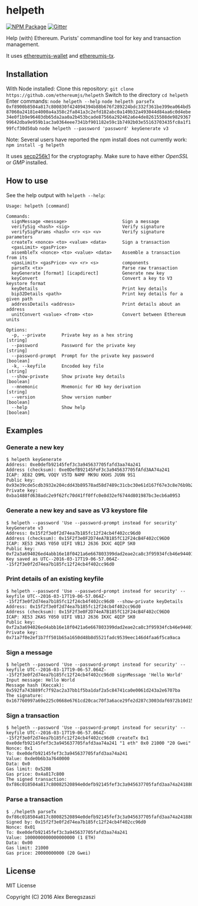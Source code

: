# helpeth

[![NPM Package](https://img.shields.io/npm/v/helpeth.svg?style=flat-square)](https://www.npmjs.org/package/helpeth)
[![Gitter](https://img.shields.io/gitter/room/ethereum/ethereumjs-lib.svg?style=flat-square)](https://gitter.im/ethereum/ethereumjs-lib)

Help (with) Ethereum. Purists' commandline tool for key and transaction management.

It uses [ethereumjs-wallet](https://github.com/axic/ethereumjs-wallet) and [ethereumjs-tx](https://github.com/ethereumjs/ethereumjs-tx).

## Installation
With Node installed:
Clone this repository: `git clone https://github.com/ethereumjs/helpeth`
Switch to the directory `cd helpeth`
Enter commands:
`node helpeth --help`
`node helpeth parseTx 0xf8900b8504a817c800830f424094394b88b676f289224bdc332f361be399ea064bd587060a24181e4000a4a358c2fa841a3c2efd182abc0a149b32a493044d84aa6c0d4ebe34e0f1b9e96403db65da2aa0a2b453bcade87566a292462a6e4de82615508de982936799642dba9e959b1ac3a0364eee7341bf901182e59c1b7492b03e55163703435fc8a1f199fcf30d50ab`
`node helpeth --password 'password' keyGenerate v3`


Note: Several users have reported the npm install does not currently work: `npm install -g helpeth`

It uses [secp256k1](https://github.com/cryptocoinjs/secp256k1-node) for the cryptography. Make sure to have either *OpenSSL* or *GMP* installed.

## How to use

See the help output with `helpeth --help`:

```
Usage: helpeth [command]

Commands:
  signMessage <message>                     Sign a message
  verifySig <hash> <sig>                    Verify signature
  verifySigParams <hash> <r> <s> <v>        Verify signature parameters
  createTx <nonce> <to> <value> <data>      Sign a transaction
  <gasLimit> <gasPrice>
  assembleTx <nonce> <to> <value> <data>    Assemble a transaction from its
  <gasLimit> <gasPrice> <v> <r> <s>         components
  parseTx <tx>                              Parse raw transaction
  keyGenerate [format] [icapdirect]         Generate new key
  keyConvert                                Convert a key to V3 keystore format
  keyDetails                                Print key details
  bip32Details <path>                       Print key details for a given path
  addressDetails <address>                  Print details about an address
  unitConvert <value> <from> <to>           Convert between Ethereum units

Options:
  -p, --private      Private key as a hex string                        [string]
  --password         Password for the private key                       [string]
  --password-prompt  Prompt for the private key password               [boolean]
  -k, --keyfile      Encoded key file                                   [string]
  --show-private     Show private key details                          [boolean]
  --mnemonic         Mnemonic for HD key derivation                     [string]
  --version          Show version number                               [boolean]
  --help             Show help                                         [boolean]
```

## Examples

### Generate a new key

```
$ helpeth keyGenerate
Address: 0xe0defb92145fef3c3a945637705fafd3aa74a241
Address (checksum): 0xe0DefB92145FeF3c3a945637705fAfd3AA74a241
ICAP: XE82 Q9ML VOQY V5TD N4MF MK9U KKHS JU9N 9S1
Public key: 0x93e39cde5cdb3932e204cdd43b89578ad58d7489c31cbc30e61d167f67e3c8e76b9b2249377fa84f73b11c68f2f7a62f205f430f3a4370fd5dab6e3139d84977
Private key: 0xba1488fd638adc2e9f62fc70d41ff0ffc0e8d32ef6744d801987bc3ecb6a0953
```

### Generate a new key and save as V3 keystore file

```
$ helpeth --password 'Use --password-prompt instead for security' keyGenerate v3
Address: 0x15f2f3e0f2d74ea7b185fc12f24cb4f402cc96d0
Address (checksum): 0x15F2f3e0F2D74eA7B185fC12F24cB4F402cC96D0
ICAP: XE53 2KAS Y050 UIFI VB1J 2636 IKXC 4QIP SK0
Public key: 0xf2a3a694026ed4abb16e18f0421a6e667803399dad2eae2ca8c3f95934fcb46e9440183fd278181deb501d2f0766d0f676d0cac84da3632590e2978cb6883bc4
Key saved as UTC--2016-03-17T19-06-57.064Z--15f2f3e0f2d74ea7b185fc12f24cb4f402cc96d0
```

### Print details of an existing keyfile

```
$ helpeth --password 'Use --password-prompt instead for security' --keyfile UTC--2016-03-17T19-06-57.064Z--15f2f3e0f2d74ea7b185fc12f24cb4f402cc96d0 --show-private keyDetails
Address: 0x15f2f3e0f2d74ea7b185fc12f24cb4f402cc96d0
Address (checksum): 0x15F2f3e0F2D74eA7B185fC12F24cB4F402cC96D0
ICAP: XE53 2KAS Y050 UIFI VB1J 2636 IKXC 4QIP SK0
Public key: 0xf2a3a694026ed4abb16e18f0421a6e667803399dad2eae2ca8c3f95934fcb46e9440183fd278181deb501d2f0766d0f676d0cac84da3632590e2978cb6883bc4
Private key: 0x71a7f0e2ef1b7ff501b65a1650d48b8d5521fadc9539eec146d4faa6f5ca9aca
```

### Sign a message

```
$ helpeth --password 'Use --password-prompt instead for security' --keyfile UTC--2016-03-17T19-06-57.064Z--15f2f3e0f2d74ea7b185fc12f24cb4f402cc96d0 signMessage 'Hello World'
Input message: Hello World
Message hash (Keccak): 0x592fa743889fc7f92ac2a37bb1f5ba1daf2a5c84741ca0e0061d243a2e6707ba
The signature: 0x167760997a69e225c0668e6761cd20cac70f3a6ace29fe2d287c3003daf6972b10d158a47e8f064cf982a3defdf236247c41249dbfb0fb81f0d126c26a94971d01
```

### Sign a transaction

```
$ helpeth --password 'Use --password-prompt instead for security' --keyfile UTC--2016-03-17T19-06-57.064Z--15f2f3e0f2d74ea7b185fc12f24cb4f402cc96d0 createTx 0x1 0xe0defb92145fef3c3a945637705fafd3aa74a241 "1 eth" 0x0 21000 "20 Gwei"
Nonce: 0x1
To: 0xe0defb92145fef3c3a945637705fafd3aa74a241
Value: 0xde0b6b3a7640000
Data: 0x0
Gas limit: 0x5208
Gas price: 0x4a817c800
The signed transaction: 0xf86c018504a817c80082520894e0defb92145fef3c3a945637705fafd3aa74a241880de0b6b3a7640000001ba01893f2731799dc436da31e092f75bece7bfbdb4942b60b106d61ec06f143aed2a075548818010ccd7fd3e3dd6172f072d4dec19c8956c735bdd34b4aea809ff6be
```

### Parse a transaction

```
$ ./helpeth parseTx 0xf86c018504a817c80082520894e0defb92145fef3c3a945637705fafd3aa74a241880de0b6b3a7640000001ba01893f2731799dc436da31e092f75bece7bfbdb4942b60b106d61ec06f143aed2a075548818010ccd7fd3e3dd6172f072d4dec19c8956c735bdd34b4aea809ff6be
Signed by: 0x15f2f3e0f2d74ea7b185fc12f24cb4f402cc96d0
Nonce: 0x01
To: 0xe0defb92145fef3c3a945637705fafd3aa74a241
Value: 1000000000000000000 (1 ETH)
Data: 0x00
Gas limit: 21000
Gas price: 20000000000 (20 Gwei)
```

## License

MIT License

Copyright (C) 2016 Alex Beregszaszi
